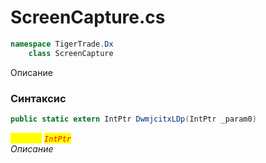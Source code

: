
# ScreenCapture.cs
```csharp
namespace TigerTrade.Dx  
    class ScreenCapture
```

Описание

### Синтаксис
```csharp
public static extern IntPtr DwmjcitxLDp(IntPtr _param0)
```

<mark style="color:yellow;">`_param0`</mark> <mark style="color:red;">*`IntPtr`*</mark>  
 *Описание*  
  

                    
                    